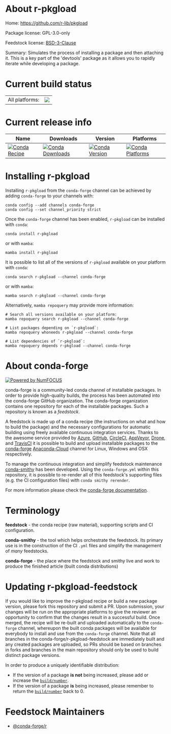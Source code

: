 About r-pkgload
===============

Home: https://github.com/r-lib/pkgload

Package license: GPL-3.0-only

Feedstock license: [BSD-3-Clause](https://github.com/conda-forge/r-pkgload-feedstock/blob/main/LICENSE.txt)

Summary: Simulates the process of installing a package and then attaching it. This is a key part of the 'devtools' package as it allows you to rapidly iterate while developing a package.

Current build status
====================


<table><tr><td>All platforms:</td>
    <td>
      <a href="https://dev.azure.com/conda-forge/feedstock-builds/_build/latest?definitionId=1444&branchName=main">
        <img src="https://dev.azure.com/conda-forge/feedstock-builds/_apis/build/status/r-pkgload-feedstock?branchName=main">
      </a>
    </td>
  </tr>
</table>

Current release info
====================

| Name | Downloads | Version | Platforms |
| --- | --- | --- | --- |
| [![Conda Recipe](https://img.shields.io/badge/recipe-r--pkgload-green.svg)](https://anaconda.org/conda-forge/r-pkgload) | [![Conda Downloads](https://img.shields.io/conda/dn/conda-forge/r-pkgload.svg)](https://anaconda.org/conda-forge/r-pkgload) | [![Conda Version](https://img.shields.io/conda/vn/conda-forge/r-pkgload.svg)](https://anaconda.org/conda-forge/r-pkgload) | [![Conda Platforms](https://img.shields.io/conda/pn/conda-forge/r-pkgload.svg)](https://anaconda.org/conda-forge/r-pkgload) |

Installing r-pkgload
====================

Installing `r-pkgload` from the `conda-forge` channel can be achieved by adding `conda-forge` to your channels with:

```
conda config --add channels conda-forge
conda config --set channel_priority strict
```

Once the `conda-forge` channel has been enabled, `r-pkgload` can be installed with `conda`:

```
conda install r-pkgload
```

or with `mamba`:

```
mamba install r-pkgload
```

It is possible to list all of the versions of `r-pkgload` available on your platform with `conda`:

```
conda search r-pkgload --channel conda-forge
```

or with `mamba`:

```
mamba search r-pkgload --channel conda-forge
```

Alternatively, `mamba repoquery` may provide more information:

```
# Search all versions available on your platform:
mamba repoquery search r-pkgload --channel conda-forge

# List packages depending on `r-pkgload`:
mamba repoquery whoneeds r-pkgload --channel conda-forge

# List dependencies of `r-pkgload`:
mamba repoquery depends r-pkgload --channel conda-forge
```


About conda-forge
=================

[![Powered by
NumFOCUS](https://img.shields.io/badge/powered%20by-NumFOCUS-orange.svg?style=flat&colorA=E1523D&colorB=007D8A)](https://numfocus.org)

conda-forge is a community-led conda channel of installable packages.
In order to provide high-quality builds, the process has been automated into the
conda-forge GitHub organization. The conda-forge organization contains one repository
for each of the installable packages. Such a repository is known as a *feedstock*.

A feedstock is made up of a conda recipe (the instructions on what and how to build
the package) and the necessary configurations for automatic building using freely
available continuous integration services. Thanks to the awesome service provided by
[Azure](https://azure.microsoft.com/en-us/services/devops/), [GitHub](https://github.com/),
[CircleCI](https://circleci.com/), [AppVeyor](https://www.appveyor.com/),
[Drone](https://cloud.drone.io/welcome), and [TravisCI](https://travis-ci.com/)
it is possible to build and upload installable packages to the
[conda-forge](https://anaconda.org/conda-forge) [Anaconda-Cloud](https://anaconda.org/)
channel for Linux, Windows and OSX respectively.

To manage the continuous integration and simplify feedstock maintenance
[conda-smithy](https://github.com/conda-forge/conda-smithy) has been developed.
Using the ``conda-forge.yml`` within this repository, it is possible to re-render all of
this feedstock's supporting files (e.g. the CI configuration files) with ``conda smithy rerender``.

For more information please check the [conda-forge documentation](https://conda-forge.org/docs/).

Terminology
===========

**feedstock** - the conda recipe (raw material), supporting scripts and CI configuration.

**conda-smithy** - the tool which helps orchestrate the feedstock.
                   Its primary use is in the construction of the CI ``.yml`` files
                   and simplify the management of *many* feedstocks.

**conda-forge** - the place where the feedstock and smithy live and work to
                  produce the finished article (built conda distributions)


Updating r-pkgload-feedstock
============================

If you would like to improve the r-pkgload recipe or build a new
package version, please fork this repository and submit a PR. Upon submission,
your changes will be run on the appropriate platforms to give the reviewer an
opportunity to confirm that the changes result in a successful build. Once
merged, the recipe will be re-built and uploaded automatically to the
`conda-forge` channel, whereupon the built conda packages will be available for
everybody to install and use from the `conda-forge` channel.
Note that all branches in the conda-forge/r-pkgload-feedstock are
immediately built and any created packages are uploaded, so PRs should be based
on branches in forks and branches in the main repository should only be used to
build distinct package versions.

In order to produce a uniquely identifiable distribution:
 * If the version of a package **is not** being increased, please add or increase
   the [``build/number``](https://docs.conda.io/projects/conda-build/en/latest/resources/define-metadata.html#build-number-and-string).
 * If the version of a package **is** being increased, please remember to return
   the [``build/number``](https://docs.conda.io/projects/conda-build/en/latest/resources/define-metadata.html#build-number-and-string)
   back to 0.

Feedstock Maintainers
=====================

* [@conda-forge/r](https://github.com/conda-forge/r/)

